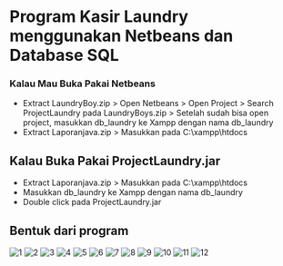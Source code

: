 # Program Kasir Laundry menggunakan Netbeans dan Database SQL

### Kalau Mau Buka Pakai Netbeans
- Extract LaundryBoy.zip > Open Netbeans > Open Project > Search ProjectLaundry pada LaundryBoys.zip > Setelah sudah bisa open project, masukkan db_laundry ke Xampp dengan nama db_laundry
- Extract Laporanjava.zip > Masukkan pada C:\xampp\htdocs


## Kalau Buka Pakai ProjectLaundry.jar
- Extract Laporanjava.zip > Masukkan pada C:\xampp\htdocs
- Masukkan db_laundry ke Xampp dengan nama db_laundry
- Double click pada ProjectLaundry.jar

## Bentuk dari program
![1](https://github.com/ferdinandandhika/Kasir-Laundry-Netbeans-SQL/blob/main/1.jpg)
![2](https://github.com/ferdinandandhika/Kasir-Laundry-Netbeans-SQL/blob/main/2.jpg)
![3](https://github.com/ferdinandandhika/Kasir-Laundry-Netbeans-SQL/blob/main/3.jpg)
![4](https://github.com/ferdinandandhika/Kasir-Laundry-Netbeans-SQL/blob/main/4.jpg)
![5](https://github.com/ferdinandandhika/Kasir-Laundry-Netbeans-SQL/blob/main/6.jpg)
![6](https://github.com/ferdinandandhika/Kasir-Laundry-Netbeans-SQL/blob/main/7.jpg)
![7](https://github.com/ferdinandandhika/Kasir-Laundry-Netbeans-SQL/blob/main/8.jpg)
![8](https://github.com/ferdinandandhika/Kasir-Laundry-Netbeans-SQL/blob/main/9.jpg)
![9](https://github.com/ferdinandandhika/Kasir-Laundry-Netbeans-SQL/blob/main/10.jpg)
![10](https://github.com/ferdinandandhika/Kasir-Laundry-Netbeans-SQL/blob/main/11.jpg)
![11](https://github.com/ferdinandandhika/Kasir-Laundry-Netbeans-SQL/blob/main/12.jpg)
![12](https://github.com/ferdinandandhika/Kasir-Laundry-Netbeans-SQL/blob/main/13.jpg)

